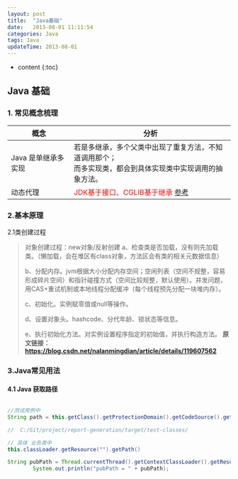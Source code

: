 ```yaml
---
layout: post
title:  "Java基础"
date:   2013-08-01 11:11:54
categories: Java
tags: Java
updateTime: 2013-08-01 
---
```


* content
{:toc}
## Java 基础

### 1. 常见概念梳理

| 概念                | 分析                                                         |
| ------------------- | ------------------------------------------------------------ |
| Java 是单继承多实现 | 若是多继承，多个父类中出现了重复方法，不知道调用那个；<br/>而多实现类，都会到具体实现类中实现调用的抽象方法。 |
| 动态代理            | <font color='red'>JDK基于接口、CGLIB基于继承</font> [参考](https://www.cnblogs.com/wenxiangchen/p/12689713.html) |



### 2.基本原理

2.1类创建过程

> 对象创建过程：new对象/反射创建
> a、检查类是否加载，没有则先加载类。（懒加载，会在堆区有class对象，方法区会有类的相关元数据信息）
>
> b、分配内存。jvm根据大小分配内存空间；空闲列表（空间不规整，容易形成碎片空间）和指针碰撞方式（空间比较规整，默认使用）。并发问题，用CAS+重试机制或本地线程分配缓冲（每个线程预先分配一块堆内存）。
>
> c、初始化。实例赋零值或null等操作。
>
> d、设置对象头。hashcode、分代年龄、锁状态等信息。
>
> e、执行初始化方法。对实例设置程序指定的初始值，并执行构造方法。
> **原文链接：https://blog.csdn.net/nalanmingdian/article/details/119607562**

### 3.Java常见用法

#### 4.1 Java 获取路径

```java

//测试用例中
String path = this.getClass().getProtectionDomain().getCodeSource().getLocation().getPath();

//  C:/Git/project/report-generation/target/test-classes/

// 具体 业务类中
this.classLoader.getResource("").getPath()

String pubPath = Thread.currentThread().getContextClassLoader().getResource("/").getPath();
        System.out.println("pubPath = " + pubPath);

```


